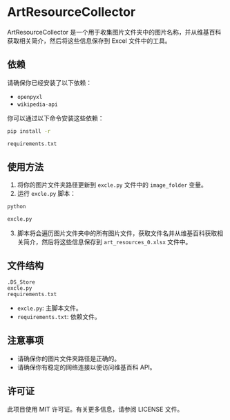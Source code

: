 # ArtResourceCollector

ArtResourceCollector 是一个用于收集图片文件夹中的图片名称，并从维基百科获取相关简介，然后将这些信息保存到 Excel 文件中的工具。

## 依赖

请确保你已经安装了以下依赖：

- `openpyxl`
- `wikipedia-api`

你可以通过以下命令安装这些依赖：

```sh
pip install -r 

requirements.txt


```

## 使用方法

1. 将你的图片文件夹路径更新到 `excle.py` 文件中的 `image_folder` 变量。
2. 运行 `excle.py` 脚本：

```sh
python 

excle.py


```

3. 脚本将会遍历图片文件夹中的所有图片文件，获取文件名并从维基百科获取相关简介，然后将这些信息保存到 `art_resources_0.xlsx` 文件中。

## 文件结构

```
.DS_Store
excle.py
requirements.txt
```

- `excle.py`: 主脚本文件。
- `requirements.txt`: 依赖文件。

## 注意事项

- 请确保你的图片文件夹路径是正确的。
- 请确保你有稳定的网络连接以便访问维基百科 API。

## 许可证
此项目使用 MIT 许可证。有关更多信息，请参阅 LICENSE 文件。
